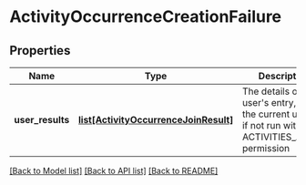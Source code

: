 # ActivityOccurrenceCreationFailure

## Properties
Name | Type | Description | Notes
------------ | ------------- | ------------- | -------------
**user_results** | [**list[ActivityOccurrenceJoinResult]**](ActivityOccurrenceJoinResult.md) | The details of each user&#39;s entry, or just the current user&#39;s if not run with ACTIVITIES_ADMIN permission | [optional] 

[[Back to Model list]](../README.md#documentation-for-models) [[Back to API list]](../README.md#documentation-for-api-endpoints) [[Back to README]](../README.md)


